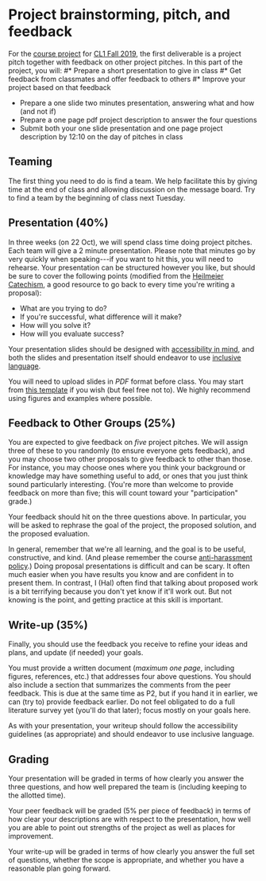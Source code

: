 # Project brainstorming, pitch, and feedback

For the [course project](README.md) for [CL1 Fall 2019](https://github.com/hal3/cl1f19umd), the first deliverable is a project pitch together with feedback on other project pitches. In this part of the project, you will:
#* Prepare a short presentation to give in class
#* Get feedback from classmates and offer feedback to others
#* Improve your project based on that feedback
* Prepare a one slide two minutes presentation, answering what and how (and not if)
* Prepare a one page pdf project description to answer the four questions
* Submit both your one slide presentation and one page project description by 12:10 on the day of pitches in class

## Teaming

The first thing you need to do is find a team. We help facilitate this by giving time at the end of class and allowing discussion on the message board. Try to find a team by the beginning of class next Tuesday.

## Presentation (40%)

In three weeks (on 22 Oct), we will spend class time doing project pitches. Each team will give a 2 minute presentation. Please note that minutes go by very quickly when speaking---if you want to hit this, you will need to rehearse. Your presentation can be structured however you like, but should be sure to cover the following points (modified from the [Heilmeier Catechism](https://en.wikipedia.org/wiki/George_H._Heilmeier#Heilmeier's_Catechism), a good resource to go back to every time you're writing a proposal):
* What are you trying to do?
* If you're successful, what difference will it make?
* How will you solve it?
* How will you evaluate success?

Your presentation slides should be designed with [accessibility in mind](https://github.com/hcorona/diversity-inclusion/blob/master/accesible-presentations.md), and both the slides and presentation itself should endeavor to use [inclusive](https://github.com/hcorona/diversity-inclusion/blob/master/inclusive-language-presentations.md) [language](https://lgbt.umd.edu/good-practices-inclusive-language).

You will need to upload slides in *PDF* format before class. You may start from [this template](https://docs.google.com/presentation/d/1tajxF6vJv-IgpPvkDF59B1v1SwtoiCEFvLl6i-tGZ-U/edit?usp=sharing) if you wish (but feel free not to). We highly recommend using figures and examples where possible.

## Feedback to Other Groups (25%)

You are expected to give feedback on *five* project pitches. We will assign three of these to you randomly (to ensure everyone gets feedback), and you may choose two other proposals to give feedback to other than those. For instance, you may choose ones where you think your background or knowledge may have something useful to add, or ones that you just think sound particularly interesting. (You're more than welcome to provide feedback on more than five; this will count toward your "participation" grade.)

Your feedback should hit on the three questions above. In particular, you will be asked to rephrase the goal of the project, the proposed solution, and the proposed evaluation.

In general, remember that we're all learning, and the goal is to be useful, constructive, and kind. (And please remember the course [anti-harassment policy](https://github.com/hal3/cl1f19umd#class-policies).) Doing proposal presentations is difficult and can be scary. It often much easier when you have results you know and are confident in to present them. In contrast, I (Hal) often find that talking about proposed work is a bit terrifying because you don't yet know if it'll work out. But not knowing is the point, and getting practice at this skill is important.

## Write-up (35%)

Finally, you should use the feedback you receive to refine your ideas and plans, and update (if needed) your goals.

You must provide a written document (*maximum one page*, including figures, references, etc.) that addresses four above questions. You should also include a section that summarizes the comments from the peer feedback. This is due at the same time as P2, but if you hand it in earlier, we can (try to) provide feedback earlier. Do not feel obligated to do a full literature survey yet (you'll do that later); focus mostly on your goals here.

As with your presentation, your writeup should follow the accessibility guidelines (as appropriate) and should endeavor to use inclusive language.

## Grading

Your presentation will be graded in terms of how clearly you answer the three questions, and how well prepared the team is (including keeping to the allotted time).

Your peer feedback will be graded (5% per piece of feedback) in terms of how clear your descriptions are with respect to the presentation, how well you are able to point out strengths of the project as well as places for improvement.

Your write-up will be graded in terms of how clearly you answer the full set of questions, whether the scope is appropriate, and whether you have a reasonable plan going forward.
